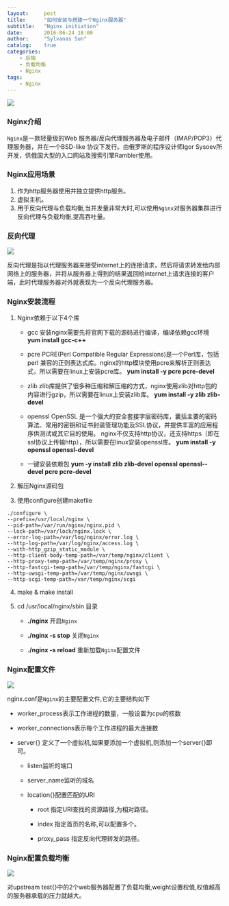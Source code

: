 ```yaml
---
layout:     post
title:      "如何安装与搭建一个Nginx服务器"
subtitle:   "Nginx initiation"
date:       2016-06-24 18:00
author:     "Sylvanas Sun"
catalog:    true
categories: 
    - 后端
    - 负载均衡
    - Nginx
tags:
    - Nginx
---
```




![](http://ww2.sinaimg.cn/mw690/63503acbjw1f67nyh9gq7j20cp075wel.jpg)

### Nginx介绍

`Nginx`是一款轻量级的Web 服务器/反向代理服务器及电子邮件（IMAP/POP3）代理服务器，并在一个BSD-like 协议下发行。由俄罗斯的程序设计师Igor Sysoev所开发，供俄国大型的入口网站及搜索引擎Rambler使用。

### Nginx应用场景

 1. 作为http服务器使用并独立提供http服务。
 2. 虚拟主机。
 3. 用于反向代理与负载均衡,当并发量非常大时,可以使用`Nginx`对服务器集群进行反向代理与负载均衡,提高吞吐量。

### 反向代理

![](http://ww1.sinaimg.cn/mw690/63503acbjw1f67nz4ekjmj20tq0eqgmx.jpg)

反向代理是指以代理服务器来接受internet上的连接请求，然后将请求转发给内部网络上的服务器，并将从服务器上得到的结果返回给internet上请求连接的客户端，此时代理服务器对外就表现为一个反向代理服务器。

### Nginx安装流程

 1. Nginx依赖于以下4个库

    - gcc
        安装nginx需要先将官网下载的源码进行编译，编译依赖gcc环境
          **yum install gcc-c++**
        
    - pcre
        PCRE(Perl Compatible Regular Expressions)是一个Perl库，包括 perl 兼容的正则表达式库。nginx的http模块使用pcre来解析正则表达式，所以需要在linux上安装pcre库。
         **yum install -y pcre pcre-devel**
         
    - zlib
        zlib库提供了很多种压缩和解压缩的方式，nginx使用zlib对http包的内容进行gzip，所以需要在linux上安装zlib库。
         **yum install -y zlib zlib-devel**
         
    - openssl
        OpenSSL 是一个强大的安全套接字层密码库，囊括主要的密码算法、常用的密钥和证书封装管理功能及SSL协议，并提供丰富的应用程序供测试或其它目的使用。
	nginx不仅支持http协议，还支持https（即在ssl协议上传输http），所以需要在linux安装openssl库。
        **yum install -y openssl openssl-devel**
        
    - 一键安装依赖包 **yum -y install zlib zlib-devel openssl openssl--devel pcre pcre-devel**     
    
 2. 解压Nginx源码包  

 3. 使用configure创建makefile

```
./configure \
--prefix=/usr/local/nginx \
--pid-path=/var/run/nginx/nginx.pid \
--lock-path=/var/lock/nginx.lock \
--error-log-path=/var/log/nginx/error.log \
--http-log-path=/var/log/nginx/access.log \
--with-http_gzip_static_module \
--http-client-body-temp-path=/var/temp/nginx/client \
--http-proxy-temp-path=/var/temp/nginx/proxy \
--http-fastcgi-temp-path=/var/temp/nginx/fastcgi \
--http-uwsgi-temp-path=/var/temp/nginx/uwsgi \
--http-scgi-temp-path=/var/temp/nginx/scgi
```

 4. make & make install

 5. cd /usr/local/nginx/sbin 目录 
    
    - **./nginx** 开启`Nginx`

    - **./nginx -s stop** 关闭`Nginx`
    
    - **./nginx -s reload** 重新加载`Nginx`配置文件
    
### Nginx配置文件

![](http://ww4.sinaimg.cn/mw690/63503acbjw1f67o1jecrjj20ic0jwdj6.jpg)

nginx.conf是`Nginx`的主要配置文件,它的主要结构如下

 - worker_process表示工作进程的数量，一般设置为cpu的核数

 - worker_connections表示每个工作进程的最大连接数

 - server{} 定义了一个虚拟机,如果要添加一个虚拟机,则添加一个server{}即可。

    - listen监听的端口
    
    - server_name监听的域名
    
    - location{}配置匹配的URI
    
        - root 指定URI查找的资源路径,为相对路径。
        
        - index 指定首页的名称,可以配置多个。
        
        - proxy_pass 指定反向代理转发的路径。
        
### Nginx配置负载均衡        

![](http://ww4.sinaimg.cn/mw690/63503acbjw1f67o1j87tcj20cf08pq44.jpg)

对upstream test{}中的2个web服务器配置了负载均衡,weight设置权值,权值越高的服务器承载的压力就越大。


